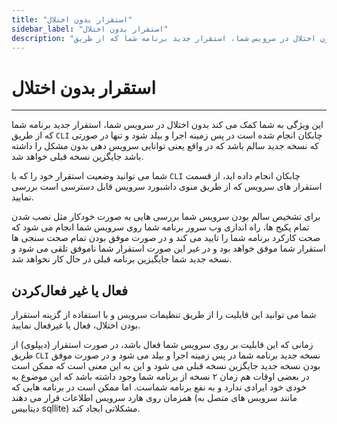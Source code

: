 ```yaml
---
title: "استقرار بدون اختلال"
sidebar_label: "استقرار بدون اختلال"
description: "این ویژگی به شما کمک می کند بدون اختلال در سرویس شما، استقرار جدید برنامه شما که از طریق CLI چابکان انجام "
---
```


# استقرار بدون اختلال
---

این ویژگی به شما کمک می کند بدون اختلال در سرویس شما، استقرار جدید برنامه شما که از طریق `CLI` چابکان انجام شده است در پس زمینه اجرا و بیلد شود و تنها در صورتی که نسخه جدید سالم باشد که در واقع یعنی توانایی سرویس دهی بدون مشکل را داشته باشد جایگزین نسخه قبلی خواهد شد.

شما می توانید وضعیت استقرار خود را که با `CLI` چابکان انجام داده اید، از قسمت استقرار های سرویس که از طریق منوی داشبورد سرویس قابل دسترسی است بررسی نمایید.

برای تشخیص سالم بودن سرویس شما بررسی هایی به صورت خودکار مثل نصب شدن تمام پکیج ها، راه اندازی وب سرور برنامه شما روی سرویس شما انجام می شود که صحت کارکرد برنامه شما را تایید می کند و در صورت موفق بودن تمام صحت سنجی ها استقرار شما موفق خواهد بود و در غیر این صورت استقرار شما ناموفق تلقی می شود و نسخه جدید شما جایگیزین برنامه قبلی در حال کار نخواهد شد.

## فعال یا غیر فعال‌کردن

شما می توانید این قابلیت را از طریق تنظیمات سرویس و با استفاده از گزینه استقرار بودن اختلال، فعال یا غیرفعال نمایید.

زمانی که این قابلیت بر روی سرویس شما فعال باشد، در صورت استقرار (دیپلوی) از طریق `CLI` نسخه جدید برنامه شما در پس زمینه اجرا و بیلد می شود و در صورت موفق بودن نسخه جدید جایگزین نسخه قبلی می شود و این به این معنی است که ممکن است در بعضی اوقات هم زمان ۲ نسخه از برنامه شما وجود داشته باشد که این موضوع به خودی خود ایرادی ندارد و به نفع برنامه شماست. اما ممکن است در برنامه هایی که همزمان روی هارد سرویس اطلاعات قرار می دهند (مانند سرویس های متصل به دیتابیس sqllite) مشکلاتی ایجاد کند.
